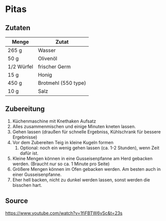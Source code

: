 # Pitas

## Zutaten

| Menge      | Zutat               |
| ---------- | ------------------- |
| 265 g      | Wasser              |
| 50 g       | Olivenöl            |
| 1/2 Würfel | frischer Germ       |
| 15 g       | Honig               |
| 450 g      | Brotmehl (550 type) |
| 10 g       | Salz                |

## Zubereitung

1. Küchenmaschine mit Knethaken Aufsatz
2. Alles zusammenmischen und einige Minuten kneten lassen.
3. Gehen lassen (draußen für schnelle Ergebniss, Kühlschrank für bessere Ergebnisse)
4. Vor dem Zubereiten Teig in kleine Kugeln formen
    1. Optional: noch ein wenig gehen lassen (ca. 1-2 Stunden), wenn Zeit dafür ist.
5. Kleine Mengen können in eine Gusseisenpfanne am Herd gebacken werden. (Braucht nur so ca. 1 Minute pro Seite)
6. Größere Mengen können im Ofen gebacken werden. Am besten auch in einer Gusseisenpfanne.
7. Eher hell backen, nicht zu dunkel werden lassen, sonst werden die bisschen hart.

## Source

https://www.youtube.com/watch?v=1fiFBTW6vSc&t=23s
